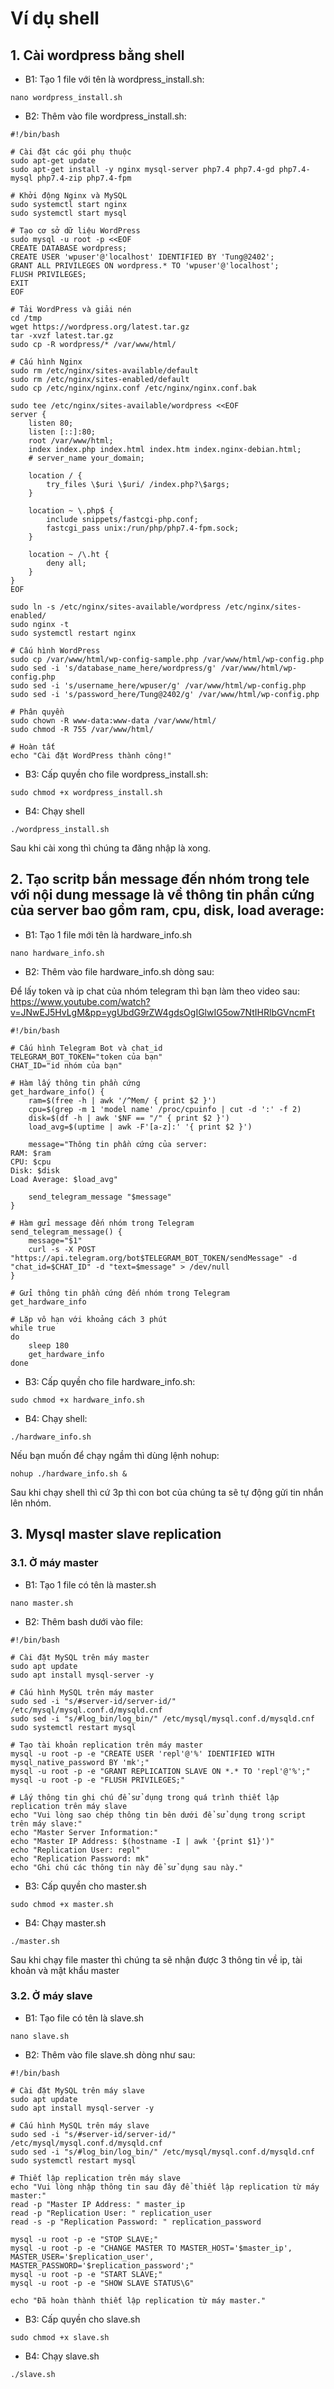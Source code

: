 # Ví dụ shell
## 1. Cài wordpress bằng shell
- B1: Tạo 1 file với tên là wordpress_install.sh:
```
nano wordpress_install.sh
```
- B2: Thêm vào file wordpress_install.sh:
```
#!/bin/bash

# Cài đặt các gói phụ thuộc
sudo apt-get update
sudo apt-get install -y nginx mysql-server php7.4 php7.4-gd php7.4-mysql php7.4-zip php7.4-fpm

# Khởi động Nginx và MySQL
sudo systemctl start nginx
sudo systemctl start mysql

# Tạo cơ sở dữ liệu WordPress
sudo mysql -u root -p <<EOF
CREATE DATABASE wordpress;
CREATE USER 'wpuser'@'localhost' IDENTIFIED BY 'Tung@2402';
GRANT ALL PRIVILEGES ON wordpress.* TO 'wpuser'@'localhost';
FLUSH PRIVILEGES;
EXIT
EOF

# Tải WordPress và giải nén
cd /tmp
wget https://wordpress.org/latest.tar.gz
tar -xvzf latest.tar.gz
sudo cp -R wordpress/* /var/www/html/

# Cấu hình Nginx
sudo rm /etc/nginx/sites-available/default
sudo rm /etc/nginx/sites-enabled/default
sudo cp /etc/nginx/nginx.conf /etc/nginx/nginx.conf.bak

sudo tee /etc/nginx/sites-available/wordpress <<EOF
server {
    listen 80;
    listen [::]:80;
    root /var/www/html;
    index index.php index.html index.htm index.nginx-debian.html;
    # server_name your_domain;

    location / {
        try_files \$uri \$uri/ /index.php?\$args;
    }

    location ~ \.php$ {
        include snippets/fastcgi-php.conf;
        fastcgi_pass unix:/run/php/php7.4-fpm.sock;
    }

    location ~ /\.ht {
        deny all;
    }
}
EOF

sudo ln -s /etc/nginx/sites-available/wordpress /etc/nginx/sites-enabled/
sudo nginx -t
sudo systemctl restart nginx

# Cấu hình WordPress
sudo cp /var/www/html/wp-config-sample.php /var/www/html/wp-config.php
sudo sed -i 's/database_name_here/wordpress/g' /var/www/html/wp-config.php
sudo sed -i 's/username_here/wpuser/g' /var/www/html/wp-config.php
sudo sed -i 's/password_here/Tung@2402/g' /var/www/html/wp-config.php

# Phân quyền
sudo chown -R www-data:www-data /var/www/html/
sudo chmod -R 755 /var/www/html/

# Hoàn tất
echo "Cài đặt WordPress thành công!"
```
- B3: Cấp quyền cho file wordpress_install.sh:
```
sudo chmod +x wordpress_install.sh
```
- B4: Chạy shell
```
./wordpress_install.sh
```
Sau khi cài xong thì chúng ta đăng nhập là xong.
## 2. Tạo scritp bắn message đến nhóm trong tele với nội dung message là về thông tin phần cứng của server bao gồm ram, cpu, disk, load average:
- B1: Tạo 1 file mới tên là hardware_info.sh
```
nano hardware_info.sh
```
- B2: Thêm vào file hardware_info.sh dòng sau:

Để lấy token và ip chat của nhóm telegram thì bạn làm theo video sau: https://www.youtube.com/watch?v=JNwEJ5HvLgM&pp=ygUbdG9rZW4gdsOgIGlwIG5ow7NtIHRlbGVncmFt
```
#!/bin/bash

# Cấu hình Telegram Bot và chat_id
TELEGRAM_BOT_TOKEN="token của bạn"
CHAT_ID="id nhóm của bạn"

# Hàm lấy thông tin phần cứng
get_hardware_info() {
    ram=$(free -h | awk '/^Mem/ { print $2 }')
    cpu=$(grep -m 1 'model name' /proc/cpuinfo | cut -d ':' -f 2)
    disk=$(df -h | awk '$NF == "/" { print $2 }')
    load_avg=$(uptime | awk -F'[a-z]:' '{ print $2 }')

    message="Thông tin phần cứng của server:
RAM: $ram
CPU: $cpu
Disk: $disk
Load Average: $load_avg"

    send_telegram_message "$message"
}

# Hàm gửi message đến nhóm trong Telegram
send_telegram_message() {
    message="$1"
    curl -s -X POST "https://api.telegram.org/bot$TELEGRAM_BOT_TOKEN/sendMessage" -d "chat_id=$CHAT_ID" -d "text=$message" > /dev/null
}

# Gửi thông tin phần cứng đến nhóm trong Telegram
get_hardware_info

# Lặp vô hạn với khoảng cách 3 phút
while true
do
    sleep 180
    get_hardware_info
done
```
- B3: Cấp quyền cho file hardware_info.sh:
```
sudo chmod +x hardware_info.sh
```
- B4: Chạy shell:
```
./hardware_info.sh
```
Nếu bạn muốn để chạy ngầm thì dùng lệnh nohup:
```
nohup ./hardware_info.sh &
```
Sau khi chạy shell thì cứ 3p thì con bot của chúng ta sẽ tự động gửi tin nhắn lên nhóm.
## 3. Mysql master slave replication
### 3.1. Ở máy master
- B1: Tạo 1 file có tên là master.sh
```
nano master.sh
```
- B2: Thêm bash dưới vào file:
```
#!/bin/bash

# Cài đặt MySQL trên máy master
sudo apt update
sudo apt install mysql-server -y

# Cấu hình MySQL trên máy master
sudo sed -i "s/#server-id/server-id/" /etc/mysql/mysql.conf.d/mysqld.cnf
sudo sed -i "s/#log_bin/log_bin/" /etc/mysql/mysql.conf.d/mysqld.cnf
sudo systemctl restart mysql

# Tạo tài khoản replication trên máy master
mysql -u root -p -e "CREATE USER 'repl'@'%' IDENTIFIED WITH mysql_native_password BY 'mk';"
mysql -u root -p -e "GRANT REPLICATION SLAVE ON *.* TO 'repl'@'%';"
mysql -u root -p -e "FLUSH PRIVILEGES;"

# Lấy thông tin ghi chú để sử dụng trong quá trình thiết lập replication trên máy slave
echo "Vui lòng sao chép thông tin bên dưới để sử dụng trong script trên máy slave:"
echo "Master Server Information:"
echo "Master IP Address: $(hostname -I | awk '{print $1}')"
echo "Replication User: repl"
echo "Replication Password: mk"
echo "Ghi chú các thông tin này để sử dụng sau này."
```
- B3: Cấp quyền cho master.sh
```
sudo chmod +x master.sh
```
- B4: Chạy master.sh
```
./master.sh
```
Sau khi chạy file master thì chúng ta sẽ nhận được 3 thông tin về ip, tài khoản và mật khẩu master
### 3.2. Ở máy slave
- B1: Tạo file có tên là slave.sh
```
nano slave.sh
```
- B2: Thêm vào file slave.sh dòng như sau:
```
#!/bin/bash

# Cài đặt MySQL trên máy slave
sudo apt update
sudo apt install mysql-server -y

# Cấu hình MySQL trên máy slave
sudo sed -i "s/#server-id/server-id/" /etc/mysql/mysql.conf.d/mysqld.cnf
sudo sed -i "s/#log_bin/log_bin/" /etc/mysql/mysql.conf.d/mysqld.cnf
sudo systemctl restart mysql

# Thiết lập replication trên máy slave
echo "Vui lòng nhập thông tin sau đây để thiết lập replication từ máy master:"
read -p "Master IP Address: " master_ip
read -p "Replication User: " replication_user
read -s -p "Replication Password: " replication_password

mysql -u root -p -e "STOP SLAVE;"
mysql -u root -p -e "CHANGE MASTER TO MASTER_HOST='$master_ip', MASTER_USER='$replication_user', MASTER_PASSWORD='$replication_password';"
mysql -u root -p -e "START SLAVE;"
mysql -u root -p -e "SHOW SLAVE STATUS\G"

echo "Đã hoàn thành thiết lập replication từ máy master."

```
- B3: Cấp quyền cho slave.sh
```
sudo chmod +x slave.sh
```
- B4: Chạy slave.sh
```
./slave.sh
```
